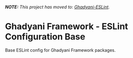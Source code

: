_**NOTE:** This project has moved to: [Ghadyani-ESLint](https://github.com/Sawtaytoes/Ghadyani-ESLint)_.

# Ghadyani Framework - ESLint Configuration Base
Base ESLint config for Ghadyani Framework packages.
